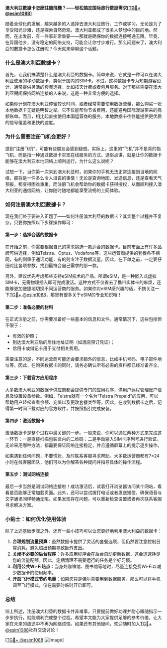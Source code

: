 **澳大利亞數據卡怎麽註冊飛機？——轻松搞定国际旅行数据需求[[TG💪+ @esim1088](https://t.me/s/esim1088)]**

随着全球化的发展，越来越多的人选择去澳大利亚旅行、工作或学习。无论是为了享受阳光沙滩，还是探索自然奇观，澳大利亚都成了很多人梦想中的目的地。然而，在出发前，有一件事非常重要——那就是确保你的数据连接畅通无阻。毕竟，在异国他乡，没有稳定的网络支持，可能会让你寸步难行。那么问题来了，澳大利亞的數據卡怎么注册呢？今天就来聊聊这个话题。

### **什么是澳大利亞數據卡？**

首先，让我们搞清楚什么是澳大利亞的数据卡。简单来说，它就是一种可以在澳大利亚使用的移动数据卡，类似于国内的SIM卡。不过，这种数据卡专为短期游客设计，通常提供灵活的套餐选择，比如按天计费或者包月服务。对于那些需要在澳大利亚期间保持网络连接的人来说，这是一种非常方便的选择。

如果你计划在澳大利亚停留较长时间，或者经常需要使用数据流量，那么购买一张本地数据卡无疑是明智之举。它不仅能帮你节省费用，还能避免国际漫游带来的高额账单。而且，相比起直接使用本国运营商的服务，本地数据卡往往能提供更优质的信号覆盖和更快的速度。

### **为什么需要注册飞机会更好？**

提到“注册飞机”，可能有些朋友会感到疑惑。实际上，这里的“飞机”并不是真的指飞机，而是指一种通过数据卡实现在线服务的方式。通俗点讲，就是让你的数据卡能够在澳大利亚本地网络上顺利运行。为什么这么说呢？

试想一下，当你第一次来到澳大利亚时，如果你的手机无法正常连接到当地的网络，那将是一件多么令人沮丧的事情！无论是查询地图、发送信息，还是查看天气预报，都变得困难重重。而注册飞机会帮助你的数据卡获得授权，从而顺利接入澳大利亚的通信网络，让你随时随地都能享受流畅的上网体验。

### **如何注册澳大利亞數據卡？**

现在我们终于要进入正题了——如何注册澳大利亞的数据卡？其实整个过程并不复杂，只要你按照以下步骤操作即可：

#### **第一步：选择合适的数据卡**
在开始之前，你需要根据自己的需求挑选一款适合的数据卡。目前市面上有许多品牌可供选择，例如Telstra、Optus、Vodafone等。这些运营商提供的套餐各不相同，有的侧重于通话功能，有的则专注于数据流量。因此，在下单之前，一定要仔细对比各项参数，找到最符合自己需求的那一款。

另外，建议优先考虑那些支持eSIM技术的产品。所谓eSIM，是一种嵌入式虚拟SIM卡，无需物理插入即可完成激活。这种方式不仅省去了携带实体卡的麻烦，还能够更加便捷地切换不同运营商的服务。如果你对eSIM感兴趣的话，不妨关注一下[TG💪+ @esim1088](https://t.me/s/esim1088)，那里有很多关于eSIM的专业知识哦！

#### **第二步：准备必要的材料**
在正式注册之前，你需要准备好一些基本的信息和文件。通常情况下，这些包括但不限于：
- 有效的护照；
- 到达澳大利亚后的居住地址证明（如酒店预订凭证）；
- 信用卡或借记卡用于支付相关费用。

需要注意的是，不同运营商可能还会要求额外的信息，比如手机号码、电子邮件地址等。因此，在购买数据卡的同时，请务必确认所有必需的资料都已经准备齐全。

#### **第三步：下载官方应用程序**
大多数澳大利亚的数据卡供应商都会提供专门的应用程序，供用户远程管理账户信息及设置设备参数。例如，Telstra就有一个名为“Telstra Prepaid”的应用，可以帮助用户轻松查看余额、充值以及更改套餐类型等。因此，在收到数据卡之后，记得第一时间下载对应的官方软件，并按照指引完成安装。

#### **第四步：激活数据卡**
激活数据卡是整个过程中最关键的一步。一般来说，你可以通过两种方式来完成这一环节：一是直接扫描包装盒内的二维码；二是手动输入SIM卡序列号进行验证。无论采用哪种方法，都需要保证网络连接稳定，并且遵循屏幕上的提示逐步操作。

如果遇到任何问题，不要慌张，及时联系客服寻求帮助。大多数运营商都有7×24小时在线客服团队，他们可以为你解答各种疑问并指导具体的操作流程。

#### **第五步：测试网络连接**
最后一步当然是测试网络连接啦！成功激活后，试着打开浏览器访问某个网站，看看是否能够正常加载页面。此外，还可以尝试拨打电话或者发送短信，确保语音与文字通讯同样畅通无阻。如果发现存在问题，可以重新检查设置或者再次联系客服寻求解决方案。

### **小贴士：如何优化使用体验**

除了上述基础步骤之外，还有一些小技巧可以让您更好地利用澳大利亞的数据卡：

1. **合理规划流量预算**：虽然数据卡提供了灵活的套餐选项，但仍然要注意控制日常消耗，避免超出预期导致额外支出。
2. **关闭不必要的后台程序**：许多应用程序会在后台自动更新数据，这会迅速耗尽您的流量配额。因此，定期清理不需要运行的任务是个好习惯。
3. **利用公共Wi-Fi热点**：当身处咖啡馆、图书馆等地时，尽量连接免费Wi-Fi以减少数据卡的使用频率。
4. **开启飞行模式节约电量**：如果您只是偶尔需要用到数据服务，那么可以将手机调至飞行模式，仅在需要时临时开启即可。

### **总结**

综上所述，注册澳大利亞的数据卡并非难事，只要提前做好功课并耐心跟随指示一步步执行，就能顺利完成整个过程。希望本文能为大家提供足够的参考价值，让大家在未来的旅途中不再为网络烦恼。如果还有其他疑问，欢迎随时加入[TG💪+ @esim1088](https://t.me/s/esim1088)社群交流讨论！

[[TG💪+ @esim1088](https://t.me/s/esim1088) ![Image](https://i.postimg.cc/4NQfJmqS/Snipaste-2025-05-13-00-14-12.png)]